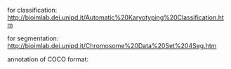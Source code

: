 for classification: http://bioimlab.dei.unipd.it/Automatic%20Karyotyping%20Classification.htm

for segmentation:   http://bioimlab.dei.unipd.it/Chromosome%20Data%20Set%204Seg.htm

annotation of COCO format:  
